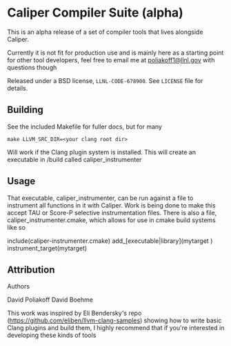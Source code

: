 Caliper Compiler Suite (alpha)
==================================

This is an alpha release of a set of compiler tools that lives alongside Caliper.

Currently it is not fit for production use and is mainly here as a starting point 
for other tool developers, feel free to email me at poliakoff1@llnl.gov with 
questions though

Released under a BSD license, `LLNL-CODE-678900`. 
See `LICENSE` file for details.

Building
--------

See the included Makefile for fuller docs, but for many

```
make LLVM_SRC_DIR=<your clang root dir>
```

Will work if the Clang plugin system is installed. This will create an executable
in <your clone directory>/build called caliper_instrumenter

Usage
-------

That executable, caliper_instrumenter, can be run against a file to instrument all functions in it with Caliper. Work is being done to make this accept TAU or Score-P selective instrumentation files. There is also a file, caliper_instrumenter.cmake, which allows for use in cmake build systems like so

include(caliper-instrumenter.cmake)
add_[executable|library](mytarget <my source files>)
instrument_target(mytarget)


Attribution
-----------------------

Authors

David Poliakoff
David Boehme

This work was inspired by Eli Bendersky's repo (https://github.com/eliben/llvm-clang-samples) showing how to write basic Clang plugins and build them, I highly recommend that if you're interested in developing these kinds of tools
